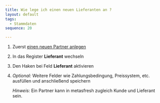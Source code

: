 ```yaml
---
title: Wie lege ich einen neuen Lieferanten an ?
layout: default
tags:
  - Stammdaten
sequence: 20

---
```

1. Zuerst [einen neuen Partner anlegen](Wie_lege_ich_einen_neuen_Partner_an)
1. In das Register **Lieferant** wechseln
1. Den Haken bei Feld **Lieferant** aktivieren
1. *Optional:* Weitere Felder wie Zahlungsbedingung, Preissystem, etc. ausfüllen und anschließend speichern

	*Hinweis:* Ein Partner kann in metasfresh zugleich Kunde und Lieferant sein.

